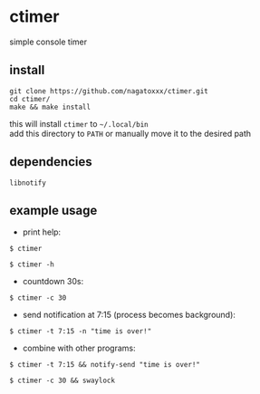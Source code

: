 # ctimer
simple console timer

## install
```
git clone https://github.com/nagatoxxx/ctimer.git
cd ctimer/
make && make install
```
this will install `ctimer` to `~/.local/bin` \
add this directory to `PATH` or manually move it to the desired path 

## dependencies
```
libnotify
```
## example usage
* print help:
```
$ ctimer 
```
```
$ ctimer -h
```
* countdown 30s:
``` 
$ ctimer -c 30
```
* send notification at 7:15 (process becomes background):
```
$ ctimer -t 7:15 -n "time is over!"
```
* combine with other programs:
```
$ ctimer -t 7:15 && notify-send "time is over!"
```
```
$ ctimer -c 30 && swaylock
```
